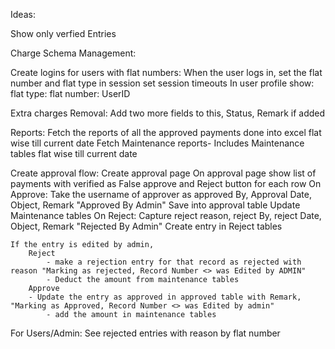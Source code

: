 Ideas:

Show only verfied Entries

Charge Schema Management:



Create logins for users with flat numbers:
	When the user logs in, set the flat number and flat type in session
	set session timeouts
	In user profile show: flat type: flat number: UserID 

Extra charges Removal:
	Add two more fields to this, Status, Remark
	if added


Reports:
	Fetch the reports of all the approved payments done into excel flat wise till current date
	Fetch Maintenance reports- Includes Maintenance tables flat wise till current date

Create approval flow:
	Create approval page
	On approval page show list of payments with verified as False
	approve and Reject button for each row
	On Approve: 
		Take the username of approver as approved By, Approval Date, Object, Remark "Approved By Admin"
		Save into approval table
		Update Maintenance tables
	On Reject:
		Capture reject reason, reject By, reject Date, Object, Remark "Rejected By Admin"
		Create entry in Reject tables
			
	If the entry is edited by admin, 
		Reject
			- make a rejection entry for that record as rejected with reason "Marking as rejected, Record Number <> was Edited by ADMIN"
			- Deduct the amount from maintenance tables
		Approve
		- Update the entry as approved in approved table with Remark, "Marking as Approved, Record Number <> was Edited by admin"
			- add the amount in maintenance tables
	
For Users/Admin:
	See rejected entries with reason by flat number

